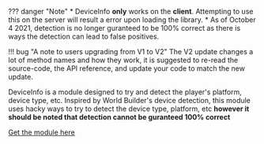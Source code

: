 ??? danger "Note"
    * DeviceInfo **only** works on the **client**. Attempting to use this on the server will result a error upon loading the library.
    * As of October 4 2021, detection is no longer guranteed to be 100% correct as there is ways the detection can lead to false positives.

!!! bug "A note to users upgrading from V1 to V2"
    The V2 update changes a lot of method names and how they work, it is suggested to re-read the source-code, the API reference, and update your code to match the new update.

DeviceInfo is a module designed to try and detect the player's platform, device type, etc. Inspired by World Builder's device detection, this module uses hacky ways to try to detect the device type, platform, etc __**however it should be noted that detection cannot be guranteed 100% correct**__

[Get the module here](https://github.com/RealEthanPlayzDev/Rblx-LibUsefulUtil/blob/master/LibUsefulUtility/LibDeviceInfo.lua)